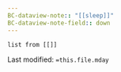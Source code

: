 ```yaml
---
BC-dataview-note:: "[[sleep]]"
BC-dataview-note-field:: down
---
```

```dataview
list from [[]]
```


Last modified: `=this.file.mday`